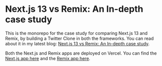 # Next.js 13 vs Remix: An In-depth case study

This is the monorepo for the case study for comparing Next.js 13 and Remix, by building a Twitter Clone in both the frameworks. You can read about it in my latest blog: [Next.js 13 vs Remix: An In-depth case study](https://prateeksurna.me/blog/nextjs-13-vs-remix-an-in-depth-case-study).

Both the Next.js and Remix apps are deployed on Vercel. You can find the [Next.js app here](https://twitter-rsc.vercel.app) and the [Remix app here](https://twitter-remix-run.vercel.app/).
